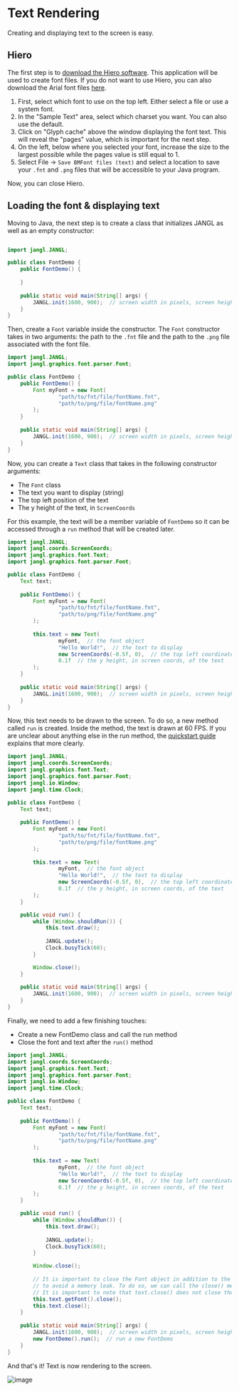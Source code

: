 # Text Rendering

Creating and displaying text to the screen is easy.

## Hiero
The first step is to [download the Hiero software](https://libgdx.com/wiki/tools/hiero). This application will be used to create font files. If you do not want to use Hiero, you can also download the Arial font files [here](/src/demo/demoResources/font).

1. First, select which font to use on the top left. Either select a file or use a system font.
2. In the "Sample Text" area, select which charset you want. You can also use the default.
3. Click on "Glyph cache" above the window displaying the font text. This will reveal the "pages" value, which is important for the next step.
4. On the left, below where you selected your font, increase the size to the largest possible while the pages value is still equal to 1.
5. Select File -> `Save BMFont files (text)` and select a location to save your `.fnt` and `.png` files that will be accessible to your Java program.

Now, you can close Hiero.

## Loading the font & displaying text

Moving to Java, the next step is to create a class that initializes JANGL as well as  an empty constructor:
```java

import jangl.JANGL;

public class FontDemo {
    public FontDemo() {
        
    }
    
    public static void main(String[] args) {
        JANGL.init(1600, 900);  // screen width in pixels, screen height in pixels
    }
}
```

Then, create a `Font` variable inside the constructor. The `Font` constructor takes in two arguments: the path to the `.fnt` file and the path to the `.png` file associated with the font file.

```java
import jangl.JANGL;
import jangl.graphics.font.parser.Font;

public class FontDemo {
    public FontDemo() {
        Font myFont = new Font(
                "path/to/fnt/file/fontName.fnt",
                "path/to/png/file/fontName.png"
        );
    }
    
    public static void main(String[] args) {
        JANGL.init(1600, 900);  // screen width in pixels, screen height in pixels
    }
}
```

Now, you can create a `Text` class that takes in the following constructor arguments:
- The `Font` class
- The text you want to display (string)
- The top left position of the text
- The y height of the text, in `ScreenCoords`

For this example, the text will be a member variable of `FontDemo` so it can be accessed through a `run` method that will be created later.

```java
import jangl.JANGL;
import jangl.coords.ScreenCoords;
import jangl.graphics.font.Text;
import jangl.graphics.font.parser.Font;

public class FontDemo {
    Text text;
    
    public FontDemo() {
        Font myFont = new Font(
                "path/to/fnt/file/fontName.fnt",
                "path/to/png/file/fontName.png"
        );
        
        this.text = new Text(
                myFont,  // the font object
                "Hello World!",  // the text to display
                new ScreenCoords(-0.5f, 0),  // the top left coordinate of the text
                0.1f  // the y height, in screen coords, of the text
        );
    }
    
    public static void main(String[] args) {
        JANGL.init(1600, 900);  // screen width in pixels, screen height in pixels
    }
}
```

Now, this text needs to be drawn to the screen. To do so, a new method called `run` is created. Inside the method, the text is drawn at 60 FPS. If you are unclear about anything else in the run method, the [quickstart guide](/README.md#quickstart-guide) explains that more clearly.

```java
import jangl.JANGL;
import jangl.coords.ScreenCoords;
import jangl.graphics.font.Text;
import jangl.graphics.font.parser.Font;
import jangl.io.Window;
import jangl.time.Clock;

public class FontDemo {
    Text text;
    
    public FontDemo() {
        Font myFont = new Font(
                "path/to/fnt/file/fontName.fnt",
                "path/to/png/file/fontName.png"
        );
        
        this.text = new Text(
                myFont,  // the font object
                "Hello World!",  // the text to display
                new ScreenCoords(-0.5f, 0),  // the top left coordinate of the text
                0.1f  // the y height, in screen coords, of the text
        );
    }

    public void run() {
        while (Window.shouldRun()) {
            this.text.draw();
            
            JANGL.update();
            Clock.busyTick(60);
        }

        Window.close();
    }
    
    public static void main(String[] args) {
        JANGL.init(1600, 900);  // screen width in pixels, screen height in pixels
    }
}
```

Finally, we need to add a few finishing touches:
- Create a new FontDemo class and call the run method
- Close the font and text after the `run()` method

```java
import jangl.JANGL;
import jangl.coords.ScreenCoords;
import jangl.graphics.font.Text;
import jangl.graphics.font.parser.Font;
import jangl.io.Window;
import jangl.time.Clock;

public class FontDemo {
    Text text;
    
    public FontDemo() {
        Font myFont = new Font(
                "path/to/fnt/file/fontName.fnt",
                "path/to/png/file/fontName.png"
        );
        
        this.text = new Text(
                myFont,  // the font object
                "Hello World!",  // the text to display
                new ScreenCoords(-0.5f, 0),  // the top left coordinate of the text
                0.1f  // the y height, in screen coords, of the text
        );
    }

    public void run() {
        while (Window.shouldRun()) {
            this.text.draw();
            
            JANGL.update();
            Clock.busyTick(60);
        }

        Window.close();
        
        // It is important to close the Font object in addition to the text object
        // to avoid a memory leak. To do so, we can call the close() method.
        // It is important to note that text.close() does not close the font.
        this.text.getFont().close();
        this.text.close();
    }
    
    public static void main(String[] args) {
        JANGL.init(1600, 900);  // screen width in pixels, screen height in pixels
        new FontDemo().run();  // run a new FontDemo
    }
}
```

And that's it! Text is now rendering to the screen.

![image](https://github.com/AlexanderJCS/JANGL/assets/98898166/59203b17-3219-4e25-915e-9285f4410bda)